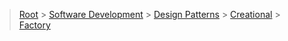 > [Root](../../../../index.md) > [Software Development](<../../../Software Development.md>) > [Design Patterns](<../../Design Patterns.md>) > [Creational](../Creational.md) > [Factory](Factory.md)

